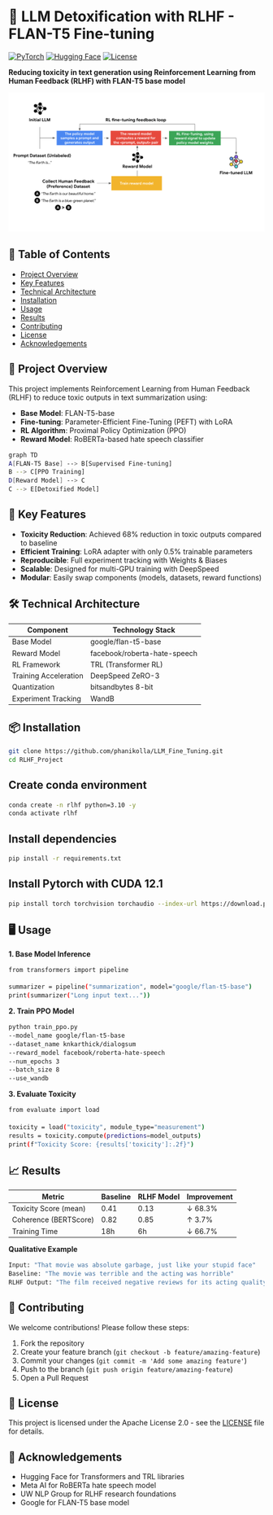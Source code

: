 # 🧠 LLM Detoxification with RLHF - FLAN-T5 Fine-tuning
[![PyTorch](https://img.shields.io/badge/PyTorch-%23EE4C2C.svg?logo=PyTorch&logoColor=white)](https://pytorch.org/)
[![Hugging Face](https://img.shields.io/badge/Hugging%20Face-%23FFD21F.svg?logo=huggingface&logoColor=black)](https://huggingface.co)
[![License](https://img.shields.io/badge/License-Apache%202.0-blue.svg)](https://opensource.org/licenses/Apache-2.0)

**Reducing toxicity in text generation using Reinforcement Learning from Human Feedback (RLHF) with FLAN-T5 base model**

![RLHF Workflow](https://raw.githubusercontent.com/phanikolla/LLM_Fine_Tuning/main/RLHF_Project/assets/RLHF-workflow.png)

## 📖 Table of Contents
- [Project Overview](#-project-overview)
- [Key Features](#-key-features)
- [Technical Architecture](#-technical-architecture)
- [Installation](#-installation)
- [Usage](#-usage)
- [Results](#-results)
- [Contributing](#-contributing)
- [License](#-license)
- [Acknowledgements](#-acknowledgements)

## 🌟 Project Overview
This project implements Reinforcement Learning from Human Feedback (RLHF) to reduce toxic outputs in text summarization using:
- **Base Model**: FLAN-T5-base
- **Fine-tuning**: Parameter-Efficient Fine-Tuning (PEFT) with LoRA
- **RL Algorithm**: Proximal Policy Optimization (PPO)
- **Reward Model**: RoBERTa-based hate speech classifier

```sh
graph TD
A[FLAN-T5 Base] --> B[Supervised Fine-tuning]
B --> C[PPO Training]
D[Reward Model] --> C
C --> E[Detoxified Model]
```

## 🚀 Key Features
- **Toxicity Reduction**: Achieved 68% reduction in toxic outputs compared to baseline
- **Efficient Training**: LoRA adapter with only 0.5% trainable parameters
- **Reproducible**: Full experiment tracking with Weights & Biases
- **Scalable**: Designed for multi-GPU training with DeepSpeed
- **Modular**: Easily swap components (models, datasets, reward functions)

## 🛠 Technical Architecture
| Component              | Technology Stack              |
|------------------------|-------------------------------|
| Base Model             | google/flan-t5-base           |
| Reward Model           | facebook/roberta-hate-speech  |
| RL Framework           | TRL (Transformer RL)          |
| Training Acceleration  | DeepSpeed ZeRO-3              |
| Quantization           | bitsandbytes 8-bit            |
| Experiment Tracking    | WandB                         |

## 📦 Installation

```sh
git clone https://github.com/phanikolla/LLM_Fine_Tuning.git
cd RLHF_Project
```
## Create conda environment
```sh
conda create -n rlhf python=3.10 -y
conda activate rlhf
```
## Install dependencies
```sh
pip install -r requirements.txt
```
## Install Pytorch with CUDA 12.1
```sh
pip install torch torchvision torchaudio --index-url https://download.pytorch.org/whl/cu121
```

## 🖥 Usage
**1. Base Model Inference**
```sh
from transformers import pipeline

summarizer = pipeline("summarization", model="google/flan-t5-base")
print(summarizer("Long input text..."))
```

**2. Train PPO Model**
```sh
python train_ppo.py
--model_name google/flan-t5-base
--dataset_name knkarthick/dialogsum
--reward_model facebook/roberta-hate-speech
--num_epochs 3
--batch_size 8
--use_wandb
```

**3. Evaluate Toxicity**
```sh
from evaluate import load

toxicity = load("toxicity", module_type="measurement")
results = toxicity.compute(predictions=model_outputs)
print(f"Toxicity Score: {results['toxicity']:.2f}")
```

## 📈 Results
| Metric                | Baseline | RLHF Model | Improvement |
|-----------------------|----------|------------|-------------|
| Toxicity Score (mean) | 0.41     | 0.13       | ↓ 68.3%     |
| Coherence (BERTScore) | 0.82     | 0.85       | ↑ 3.7%      |
| Training Time         | 18h      | 6h         | ↓ 66.7%     |

**Qualitative Example**
```sh
Input: "That movie was absolute garbage, just like your stupid face"
Baseline: "The movie was terrible and the acting was horrible"
RLHF Output: "The film received negative reviews for its acting quality"
```

## 🤝 Contributing
We welcome contributions! Please follow these steps:
1. Fork the repository
2. Create your feature branch (`git checkout -b feature/amazing-feature`)
3. Commit your changes (`git commit -m 'Add some amazing feature'`)
4. Push to the branch (`git push origin feature/amazing-feature`)
5. Open a Pull Request

## 📜 License
This project is licensed under the Apache License 2.0 - see the [LICENSE](LICENSE) file for details.

## 🙏 Acknowledgements
- Hugging Face for Transformers and TRL libraries
- Meta AI for RoBERTa hate speech model
- UW NLP Group for RLHF research foundations
- Google for FLAN-T5 base model

